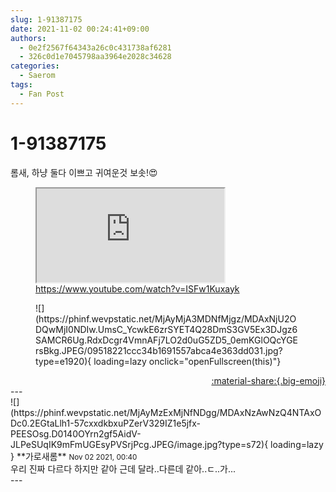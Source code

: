 ```yaml
---
slug: 1-91387175
date: 2021-11-02 00:24:41+09:00
authors:
  - 0e2f2567f64343a26c0c431738af6281
  - 326c0d1e7045798aa3964e2028c34628
categories:
  - Saerom
tags:
  - Fan Post
---
```


# 1-91387175

<div class="post-container" markdown="1">
<div class="content-container md-sidebar__scrollwrap" markdown="1">

롬새, 하냥 둘다 이쁘고 귀여운것 보솟!😍

<figure class="snippet" markdown="1">
<iframe src="https://www.youtube.com/embed/ISFw1Kuxayk" title="What is this"></iframe>
<a href="https://www.youtube.com/watch?v=ISFw1Kuxayk">https://www.youtube.com/watch?v=ISFw1Kuxayk</a>
</figure>


<figure markdown="1">
![](https://phinf.wevpstatic.net/MjAyMjA3MDNfMjgz/MDAxNjU2ODQwMjI0NDIw.UmsC_YcwkE6zrSYET4Q28DmS3GV5Ex3DJgz6SAMCR6Ug.RdxDcgr4VmnAFj7LO2d0uG5ZD5_0emKGlOQcYGErsBkg.JPEG/09518221ccc34b1691557abca4e363dd031.jpg?type=e1920){ loading=lazy onclick="openFullscreen(this)"}
</figure>


</div>
</div>

<div style="text-align: right;" markdown="1">
<a href="https://weverse.io/fromis9/fanpost/1-91387175" style="text-align: right;">:material-share:{.big-emoji}</a>
</div>
---

<div class="comments-container md-sidebar__scrollwrap" markdown="1">
<div class="comment" markdown="1">
<div class='id-container' markdown="1">
![](https://phinf.wevpstatic.net/MjAyMzExMjNfNDgg/MDAxNzAwNzQ4NTAxODc0.2EGtaLlh1-57cxxdkbxuPZerV329IZ1e5jfx-PEESOsg.D0140OYrn2gf5AidV-JLPeSUqIK9mFmUGEsyPVSrjPcg.JPEG/image.jpg?type=s72){ loading=lazy }
**<span class="artist">가로새롬</span>** <small>Nov 02 2021, 00:40</small><br>
</div>
<div class='comment-body' markdown="1">
우리 진짜 다르다 하지만 같아 근데 달라..다른데 같아..ㄷ..가...
</div>
</div>
</div>
---
